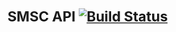 # SMSC API [![Build Status](https://semaphoreci.com/api/v1/ricsdeol/smsc-api/branches/master/badge.svg)](https://semaphoreci.com/ricsdeol/smsc-api)
